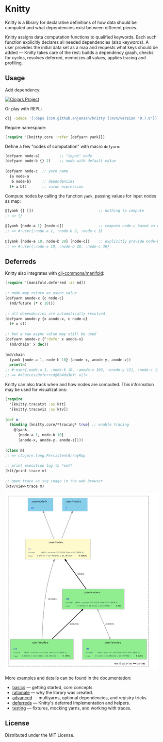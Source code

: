 # Knitty


Knitty is a library for declarative definitions of how data should be computed and what dependencies exist between different pieces.

Knitty assigns data computation functions to qualified keywords. Each such function explicitly declares all needed dependencies (also keywords). A user provides the initial data set as a map and requests what keys should be added — Knitty takes care of the rest: builds a dependency graph, checks for cycles, resolves deferred, memoizes all values, applies tracing and profiling.

## Usage

Add dependency:

[![Clojars Project](https://clojars.org/com.github.anjensan/knitty/latest-version.svg)](http://clojars.org/com.github.anjensan/knitty)

Or play with REPL:
```bash
clj -Sdeps '{:deps {com.github.anjensan/knitty {:mvn/version "0.7.0"}}}'
```

Require namespace:

```clojure
(require '[knitty.core :refer [defyarn yank]])
```

Define a few "nodes of computation" with macro `defyarn`:

```clojure
(defyarn node-a)         ;; "input" node
(defyarn node-b {} 2)    ;; node with default value

(defyarn node-c  ;; yarn name
  {a node-a
   b node-b}     ;; dependencies
  (+ a b))       ;; value expression
```

Compute nodes by calling the function `yank`, passing values for input nodes as map:

```clojure
@(yank {} [])                              ;; nothing to compute
;; => {}

@(yank {node-a 1} [node-c])                ;; compute node-c based on node-a 
;; => #:user{:node-a 1, :node-b 2, :node-c 3}

@(yank {node-a 10, node-b 20} [node-c])    ;; explicitly provide node-b 
;; => #:user{:node-a 10, :node-b 20, :node-c 30}
```

## Deferreds

Knitty also integrates with [clj-commons/manifold](https://github.com/clj-commons/manifold):


```clojure
(require '[manifold.deferred :as md])

;; node may return an async value
(defyarn anode-x {c node-c}
  (md/future (* c 10)))

;; all dependencies are automatically resolved
(defyarn anode-y {x anode-x, c node-c}
  (+ x c))

;; but a raw async value may still be used
(defyarn anode-z {^:defer x anode-x}
  (md/chain' x dec))

(md/chain
  (yank {node-a 1, node-b 10} [anode-x, anode-y, anode-z])
  println)
;; #:user{:node-a 1, :node-b 10, :anode-z 109, :anode-y 121, :node-c 11, :anode-x 110}
;; => #<SuccessDeferred@6b4da3bf: nil>
```


Knitty can also track when and how nodes are computed.
This information may be used for visualizations:

```clojure
(require
  '[knitty.tracetxt :as ktt]
  '[knitty.traceviz :as ktv])

(def m 
  (binding [knitty.core/*tracing* true] ;; enable tracing
    @(yank 
      {node-a 1, node-b 10} 
      [anode-x, anode-y, anode-z])))

(class m)
;; => clojure.lang.PersistentArrayMap

;; print execution log to *out*
(ktt/print-trace m)

;; open trace as svg image in the web browser
(ktv/view-trace m)
```

![](doc/img/readme_trace_example1.svg)


More examples and details can be found in the documentation:

- [basics](doc/basics.md) — getting started, core concepts.
- [rationale](doc/rationale.md) — why the library was created.
- [advanced](doc/advanced.md) — multiyarns, optional dependencies, and registry tricks.
- [deferreds](doc/deferred.md) — Knitty's deferred implementation and helpers.
- [testing](doc/testing.md) — fixtures, mocking yarns, and working with traces.

## License

Distributed under the MIT License.
